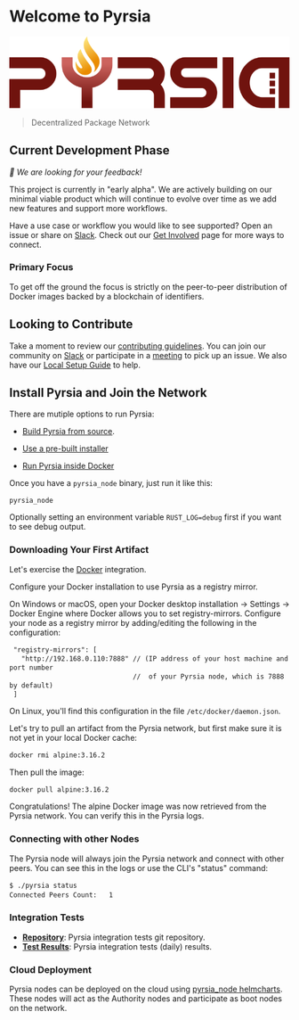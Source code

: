 # Welcome to Pyrsia

![logo](https://raw.githubusercontent.com/pyrsia/.github/main/images/logo-color.svg)

> Decentralized Package Network

## Current Development Phase

_📢 We are looking for your feedback!_

This project is currently in "early alpha". We are actively building on our minimal viable product which will continue
to evolve over time as we add new features and support more workflows.

Have a use case or workflow you would like to see supported? Open an issue or share on [Slack](https://join.slack.com/t/cdeliveryfdn/shared_invite/zt-1eryue9cw-9YpgrfIfsTcDS~hGHchURg).
Check out our [Get Involved](https://pyrsia.io/docs/get_involved/) page for more ways to connect.

### Primary Focus

To get off the ground the focus is strictly on the peer-to-peer distribution of Docker images backed by a blockchain of identifiers.

## Looking to Contribute

Take a moment to review our [contributing guidelines](https://github.com/pyrsia/.github/blob/main/contributing.md).
You can join our community on [Slack](https://openssf.slack.com/archives/C02RC7Y5EUV) or participate in a [meeting](https://pyrsia.io/docs/social/#calendar) to pick up an issue. We also have our [Local Setup Guide](https://pyrsia.io/docs/get_involved/local_dev_setup/) to help.

## Install Pyrsia and Join the Network

There are mutiple options to run Pyrsia:

- [Build Pyrsia from source](/docs/community/get_involved/local_dev_setup.md).

- [Use a pre-built installer](https://pyrsia.io/docs/tutorials/quick-installation/)

- [Run Pyrsia inside Docker](https://pyrsia.io/docs/tutorials/quick-installation/#run-pyrsia-in-docker)

Once you have a `pyrsia_node` binary, just run it like this:

```shell
pyrsia_node
```

Optionally setting an environment variable `RUST_LOG=debug` first if you want to
see debug output.

### Downloading Your First Artifact

Let's exercise the [Docker](https://www.docker.com/) integration.

Configure your Docker installation to use Pyrsia as a registry mirror.

On Windows or macOS, open your Docker desktop installation -> Settings ->
Docker Engine where Docker allows you to set registry-mirrors. Configure your node
as a registry mirror by adding/editing the following in the configuration:

```jsonc
 "registry-mirrors": [
   "http://192.168.0.110:7888" // (IP address of your host machine and port number
                               //  of your Pyrsia node, which is 7888 by default)
 ]
```

On Linux, you'll find this configuration in the file `/etc/docker/daemon.json`.

Let's try to pull an artifact from the Pyrsia network, but first make sure it is
not yet in your local Docker cache:

```sh
docker rmi alpine:3.16.2
```

Then pull the image:

```sh
docker pull alpine:3.16.2
```

Congratulations! The alpine Docker image was now retrieved from the Pyrsia network.
You can verify this in the Pyrsia logs.

### Connecting with other Nodes

The Pyrsia node will always join the Pyrsia network and connect with other peers.
You can see this in the logs or use the CLI's "status" command:

```sh
$ ./pyrsia status
Connected Peers Count:   1
```

### Integration Tests

- **[Repository](https://github.com/pyrsia/pyrsia-integration-tests)**: Pyrsia integration tests git repository.
- **[Test Results](https://github.com/pyrsia/pyrsia-integration-tests/actions/workflows/run-bats-tests.yml)**: Pyrsia integration tests (daily) results.

### Cloud Deployment

Pyrsia nodes can be deployed on the cloud using [pyrsia_node helmcharts](https://artifacthub.io/packages/helm/pyrsia-nightly/pyrsia-node). These nodes will act as the Authority nodes and participate as boot nodes on the network.
